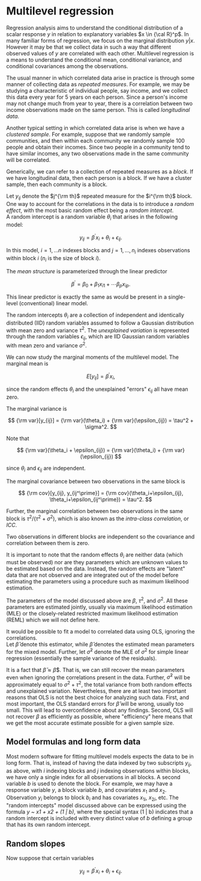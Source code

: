 # Multilevel regression

Regression analysis aims to understand the conditional distribution of a scalar response $y$
in relation to explanatory variables $x \in {\cal R}^p$.  In many familiar forms of
regression, we focus on the marginal distribution $y|x$.  However it may be that
we collect data in such a way that different observed values of $y$ are correlated
with each other.  Multilevel regression is a means to understand the conditional
mean, conditional variance, and conditional covariances among the observations.

The usual manner in which correlated data arise in practice is through some
manner of collecting data as *repeated measures*.  For example, we may be
studying a characteristic of individual people, say income, and we collect
this data every year for 5 years on each person.  Since a person's
income may not change much from year to year, there is a correlation between
two income observations made on the same person.  This is called *longitudinal
data*.

Another typical setting in which correlated data arise is when we have
a *clustered sample*.  For example, suppose that we randomly sample
communities, and then within each community we randomly sample 100 people
and obtain their incomes.  Since two people in a community tend
to have similar incomes, any two observations made in the same 
community will be correlated. 

Generically, we can refer to a collection of repeated measures as a *block*.
If we have longitudinal data, then each person is a block.  If we have
a cluster sample, then each community is a block.

Let $y_{ij}$ denote the $j^{\rm th}$ repeated measure for the $i^{\rm th}$ 
block.  One way to account for the correlations in the data is to introduce
a *random effect*, with the most basic random effect being a *random intercept*.  
A random intercept is a random
variable $\theta_i$ that arises in the following model:

$$
y_{ij} = \beta^\prime x_i + \theta_i + \epsilon_{ij}.
$$

In this model, $i=1, \ldots n$ indexes blocks and $j=1, \ldots, n_i$
indexes observations within block $i$ ($n_i$ is the size of block $i$). 

The *mean structure* is parameterized through the linear predictor

$$
\beta^\prime = \beta_0 + \beta_1x_{i1} + \cdots \beta_p x_{ip}.
$$

This linear predictor is exactly the same as would be present in a
single-level (conventional) linear model.

The random intercepts $\theta_i$ are a collection of independent and
identically distributed (IID) random variables assumed to follow
a Gaussian distribution with mean zero and variance $\tau^2$. The
*unexplained variation* is represented through the random variables
$\epsilon_{ij}$, which are IID Gaussian random variables with mean 
zero and variance $\sigma^2$. 

We can now study the marginal moments of the multilevel model.
The marginal mean is

$$
E[y_{ij}] = \beta^\prime x_i,
$$

since the random effects $\theta_i$ and the unexplained "errors"
$\epsilon_{ij}$ all have mean zero.

The marginal variance is

$$
{\rm var}[y_{ij}] = {\rm var}(\theta_i) + {\rm var}(\epsilon_{ij}) = \tau^2 + \sigma^2.
$$

Note that 

$$
{\rm var}(\theta_i + \epsilon_{ij}) = {\rm var}(\theta_i) + {\rm var}(\epsilon_{ij})
$$ 

since $\theta_i$ and $\epsilon_{ij}$ are independent.

The marginal covariance between two observations in the same block is

$$
{\rm cov}[y_{ij}, y_{ij^\prime}] = {\rm cov}(\theta_i+\epsilon_{ij}, \theta_i+\epsilon_{ij^\prime}) = \tau^2.
$$

Further, the marginal correlation between two observations in the same block is $\tau^2/(\tau^2+\sigma^2)$,
which is also known as the *intra-class correlation*, or *ICC*.

Two observations in different blocks are independent so the covariance and correlation between them
is zero.

It is important to note that the random effects $\theta_i$ are neither data (which must be observed)
nor are they parameters which are unknown values to be estimated based on the data.  Instead, 
the random effects are "latent" data
that are not observed and are integrated out of the model before estimating the parameters
using a procedure such as maximum likelihood estimation. 

The parameters of the model discussed above are $\beta$, $\tau^2$, and $\sigma^2$.  All these parameters
are estimated jointly, usually via maximum likelihood estimation (MLE) or the closely-related
restricted maximum likelihood estimation (REML) which we will not define here.

It would be possible to fit a model to correlated data using OLS, ignoring the correlations.  
Let $\check{\beta}$ denote this estimator, while $\hat{\beta}$ denotes the
estimated mean parameters for the mixed model.  Further, let $\check{\sigma}^2$ denote
the MLE of $\sigma^2$ for simple linear regression (essentially the sample variance of the residuals).

It is a fact that $\check{\beta} \approx \hat{\beta}$$.  That is, we can still recover the
mean parameters even when ignoring the correlations present in the data.  Further, $\check{\sigma}^2$
will be approximately equal to $\sigma^2 + \tau^2$, the total variance from both random effects
and unexplained variation.  Nevertheless, there are at least two important reasons that OLS is not
the best choice for analyzing such data.  First, and most important, the OLS standard errors
for $\check{\beta}$ will be wrong, usually too small.  This will lead to overconfidence
about any findings.  Second, OLS will not recover $\beta$ as efficiently as possible, where
"efficiency" here means that we get the most accurate estimate possible for a given sample
size.

## Model formulas and long form data

Most modern software for fitting multilevel models expects the data to be in long form.
That is, instead of having the data indexed by two subscripts $y_{ij}$, as above, with
$i$ indexing blocks and $j$ indexing observations within blocks, we
have only a single index for all observations in all blocks.  A second variable $b$
is used to denote the block.  For
example, we may have a response variable $y$, a block variable $b$, and covariates $x_1$
and $x_2$.  Observation $y_i$ belongs to block $b_i$ and has covariates $x_{1i}$, $x_{2i}$, etc.
The "random intercepts" model discussed above can be expressed using the formula
*y ~ x1 + x2 + (1 | b)*, where the special syntax (1 | b) indicates that a random intercept
is included with every distinct value of $b$ defining a group that has its own random
intercept.


## Random slopes

Now suppose that certain variables 

$$
y_{ij} = \beta^\prime x_i + \theta_i + \epsilon_{ij}.
$$
